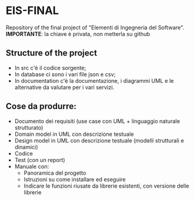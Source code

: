 # EIS-FINAL
Repository of the final project of "Elementi di Ingegneria del Software".
**IMPORTANTE**: la chiave è privata, non metterla su github

## Structure of the project
* In src c'è il codice sorgente;
* In database ci sono i vari file json e csv;
* In documentation c'è la documentazione, i diagrammi UML e le alternative da valutare per i vari servizi.

## Cose da produrre:
* Documento dei requisiti (use case con UML + linguaggio naturale strutturato)
* Domain model in UML con descrizione testuale
* Design model in UML con descrizione testuale (modelli strutturali e dinamici)
* Codice
* Test (con un report)
* Manuale con:
  * Panoramica del progetto
  * Istruzioni su come installare ed eseguire
  * Indicare le funzioni riusate da librerie esistenti, con versione delle librerie
